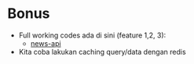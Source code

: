# Bonus
- Full working codes ada di sini (feature 1,2, 3):
    - [news-api](https://github.com/miun173/news-api)
- Kita coba lakukan caching query/data dengan redis
